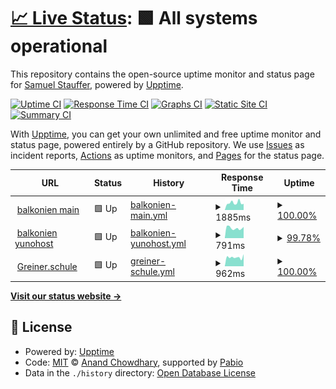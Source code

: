 # [📈 Live Status](https://demo.upptime.js.org): <!--live status--> **🟩 All systems operational**

This repository contains the open-source uptime monitor and status page for [Samuel Stauffer](samuelks.com), powered by [Upptime](https://github.com/upptime/upptime).

[![Uptime CI](https://github.com/Samuel/balkonien_uptime/workflows/Uptime%20CI/badge.svg)](https://github.com/Samuel/balkonien_uptime/actions?query=workflow%3A%22Uptime+CI%22)
[![Response Time CI](https://github.com/Samuel/balkonien_uptime/workflows/Response%20Time%20CI/badge.svg)](https://github.com/Samuel/balkonien_uptime/actions?query=workflow%3A%22Response+Time+CI%22)
[![Graphs CI](https://github.com/Samuel/balkonien_uptime/workflows/Graphs%20CI/badge.svg)](https://github.com/Samuel/balkonien_uptime/actions?query=workflow%3A%22Graphs+CI%22)
[![Static Site CI](https://github.com/Samuel/balkonien_uptime/workflows/Static%20Site%20CI/badge.svg)](https://github.com/Samuel/balkonien_uptime/actions?query=workflow%3A%22Static+Site+CI%22)
[![Summary CI](https://github.com/Samuel/balkonien_uptime/workflows/Summary%20CI/badge.svg)](https://github.com/Samuel/balkonien_uptime/actions?query=workflow%3A%22Summary+CI%22)

With [Upptime](https://upptime.js.org), you can get your own unlimited and free uptime monitor and status page, powered entirely by a GitHub repository. We use [Issues](https://github.com/Samuel/balkonien_uptime/issues) as incident reports, [Actions](https://github.com/Samuel/balkonien_uptime/actions) as uptime monitors, and [Pages](https://demo.upptime.js.org) for the status page.

<!--start: status pages-->
<!-- This summary is generated by Upptime (https://github.com/upptime/upptime) -->
<!-- Do not edit this manually, your changes will be overwritten -->
<!-- prettier-ignore -->
| URL | Status | History | Response Time | Uptime |
| --- | ------ | ------- | ------------- | ------ |
| <img alt="" src="https://icons.duckduckgo.com/ip3/balkonien.org.ico" height="13"> [balkonien main](https://balkonien.org) | 🟩 Up | [balkonien-main.yml](https://github.com/quizilkend/balkonien_uptime/commits/HEAD/history/balkonien-main.yml) | <details><summary><img alt="Response time graph" src="./graphs/balkonien-main/response-time-week.png" height="20"> 1885ms</summary><br><a href="https://quizilkend.github.io/balkonien_uptime/history/balkonien-main"><img alt="Response time 1885" src="https://img.shields.io/endpoint?url=https%3A%2F%2Fraw.githubusercontent.com%2Fquizilkend%2Fbalkonien_uptime%2FHEAD%2Fapi%2Fbalkonien-main%2Fresponse-time.json"></a><br><a href="https://quizilkend.github.io/balkonien_uptime/history/balkonien-main"><img alt="24-hour response time 1547" src="https://img.shields.io/endpoint?url=https%3A%2F%2Fraw.githubusercontent.com%2Fquizilkend%2Fbalkonien_uptime%2FHEAD%2Fapi%2Fbalkonien-main%2Fresponse-time-day.json"></a><br><a href="https://quizilkend.github.io/balkonien_uptime/history/balkonien-main"><img alt="7-day response time 1885" src="https://img.shields.io/endpoint?url=https%3A%2F%2Fraw.githubusercontent.com%2Fquizilkend%2Fbalkonien_uptime%2FHEAD%2Fapi%2Fbalkonien-main%2Fresponse-time-week.json"></a><br><a href="https://quizilkend.github.io/balkonien_uptime/history/balkonien-main"><img alt="30-day response time 1885" src="https://img.shields.io/endpoint?url=https%3A%2F%2Fraw.githubusercontent.com%2Fquizilkend%2Fbalkonien_uptime%2FHEAD%2Fapi%2Fbalkonien-main%2Fresponse-time-month.json"></a><br><a href="https://quizilkend.github.io/balkonien_uptime/history/balkonien-main"><img alt="1-year response time 1885" src="https://img.shields.io/endpoint?url=https%3A%2F%2Fraw.githubusercontent.com%2Fquizilkend%2Fbalkonien_uptime%2FHEAD%2Fapi%2Fbalkonien-main%2Fresponse-time-year.json"></a></details> | <details><summary><a href="https://quizilkend.github.io/balkonien_uptime/history/balkonien-main">100.00%</a></summary><a href="https://quizilkend.github.io/balkonien_uptime/history/balkonien-main"><img alt="All-time uptime 100.00%" src="https://img.shields.io/endpoint?url=https%3A%2F%2Fraw.githubusercontent.com%2Fquizilkend%2Fbalkonien_uptime%2FHEAD%2Fapi%2Fbalkonien-main%2Fuptime.json"></a><br><a href="https://quizilkend.github.io/balkonien_uptime/history/balkonien-main"><img alt="24-hour uptime 100.00%" src="https://img.shields.io/endpoint?url=https%3A%2F%2Fraw.githubusercontent.com%2Fquizilkend%2Fbalkonien_uptime%2FHEAD%2Fapi%2Fbalkonien-main%2Fuptime-day.json"></a><br><a href="https://quizilkend.github.io/balkonien_uptime/history/balkonien-main"><img alt="7-day uptime 100.00%" src="https://img.shields.io/endpoint?url=https%3A%2F%2Fraw.githubusercontent.com%2Fquizilkend%2Fbalkonien_uptime%2FHEAD%2Fapi%2Fbalkonien-main%2Fuptime-week.json"></a><br><a href="https://quizilkend.github.io/balkonien_uptime/history/balkonien-main"><img alt="30-day uptime 100.00%" src="https://img.shields.io/endpoint?url=https%3A%2F%2Fraw.githubusercontent.com%2Fquizilkend%2Fbalkonien_uptime%2FHEAD%2Fapi%2Fbalkonien-main%2Fuptime-month.json"></a><br><a href="https://quizilkend.github.io/balkonien_uptime/history/balkonien-main"><img alt="1-year uptime 100.00%" src="https://img.shields.io/endpoint?url=https%3A%2F%2Fraw.githubusercontent.com%2Fquizilkend%2Fbalkonien_uptime%2FHEAD%2Fapi%2Fbalkonien-main%2Fuptime-year.json"></a></details>
| <img alt="" src="https://icons.duckduckgo.com/ip3/yunohost.balkonien.org.ico" height="13"> [balkonien yunohost](https://yunohost.balkonien.org) | 🟩 Up | [balkonien-yunohost.yml](https://github.com/quizilkend/balkonien_uptime/commits/HEAD/history/balkonien-yunohost.yml) | <details><summary><img alt="Response time graph" src="./graphs/balkonien-yunohost/response-time-week.png" height="20"> 791ms</summary><br><a href="https://quizilkend.github.io/balkonien_uptime/history/balkonien-yunohost"><img alt="Response time 791" src="https://img.shields.io/endpoint?url=https%3A%2F%2Fraw.githubusercontent.com%2Fquizilkend%2Fbalkonien_uptime%2FHEAD%2Fapi%2Fbalkonien-yunohost%2Fresponse-time.json"></a><br><a href="https://quizilkend.github.io/balkonien_uptime/history/balkonien-yunohost"><img alt="24-hour response time 796" src="https://img.shields.io/endpoint?url=https%3A%2F%2Fraw.githubusercontent.com%2Fquizilkend%2Fbalkonien_uptime%2FHEAD%2Fapi%2Fbalkonien-yunohost%2Fresponse-time-day.json"></a><br><a href="https://quizilkend.github.io/balkonien_uptime/history/balkonien-yunohost"><img alt="7-day response time 791" src="https://img.shields.io/endpoint?url=https%3A%2F%2Fraw.githubusercontent.com%2Fquizilkend%2Fbalkonien_uptime%2FHEAD%2Fapi%2Fbalkonien-yunohost%2Fresponse-time-week.json"></a><br><a href="https://quizilkend.github.io/balkonien_uptime/history/balkonien-yunohost"><img alt="30-day response time 791" src="https://img.shields.io/endpoint?url=https%3A%2F%2Fraw.githubusercontent.com%2Fquizilkend%2Fbalkonien_uptime%2FHEAD%2Fapi%2Fbalkonien-yunohost%2Fresponse-time-month.json"></a><br><a href="https://quizilkend.github.io/balkonien_uptime/history/balkonien-yunohost"><img alt="1-year response time 791" src="https://img.shields.io/endpoint?url=https%3A%2F%2Fraw.githubusercontent.com%2Fquizilkend%2Fbalkonien_uptime%2FHEAD%2Fapi%2Fbalkonien-yunohost%2Fresponse-time-year.json"></a></details> | <details><summary><a href="https://quizilkend.github.io/balkonien_uptime/history/balkonien-yunohost">99.78%</a></summary><a href="https://quizilkend.github.io/balkonien_uptime/history/balkonien-yunohost"><img alt="All-time uptime 99.78%" src="https://img.shields.io/endpoint?url=https%3A%2F%2Fraw.githubusercontent.com%2Fquizilkend%2Fbalkonien_uptime%2FHEAD%2Fapi%2Fbalkonien-yunohost%2Fuptime.json"></a><br><a href="https://quizilkend.github.io/balkonien_uptime/history/balkonien-yunohost"><img alt="24-hour uptime 100.00%" src="https://img.shields.io/endpoint?url=https%3A%2F%2Fraw.githubusercontent.com%2Fquizilkend%2Fbalkonien_uptime%2FHEAD%2Fapi%2Fbalkonien-yunohost%2Fuptime-day.json"></a><br><a href="https://quizilkend.github.io/balkonien_uptime/history/balkonien-yunohost"><img alt="7-day uptime 99.78%" src="https://img.shields.io/endpoint?url=https%3A%2F%2Fraw.githubusercontent.com%2Fquizilkend%2Fbalkonien_uptime%2FHEAD%2Fapi%2Fbalkonien-yunohost%2Fuptime-week.json"></a><br><a href="https://quizilkend.github.io/balkonien_uptime/history/balkonien-yunohost"><img alt="30-day uptime 99.78%" src="https://img.shields.io/endpoint?url=https%3A%2F%2Fraw.githubusercontent.com%2Fquizilkend%2Fbalkonien_uptime%2FHEAD%2Fapi%2Fbalkonien-yunohost%2Fuptime-month.json"></a><br><a href="https://quizilkend.github.io/balkonien_uptime/history/balkonien-yunohost"><img alt="1-year uptime 99.78%" src="https://img.shields.io/endpoint?url=https%3A%2F%2Fraw.githubusercontent.com%2Fquizilkend%2Fbalkonien_uptime%2FHEAD%2Fapi%2Fbalkonien-yunohost%2Fuptime-year.json"></a></details>
| <img alt="" src="https://icons.duckduckgo.com/ip3/null.ico" height="13"> [Greiner.schule](greiner.schule) | 🟩 Up | [greiner-schule.yml](https://github.com/quizilkend/balkonien_uptime/commits/HEAD/history/greiner-schule.yml) | <details><summary><img alt="Response time graph" src="./graphs/greiner-schule/response-time-week.png" height="20"> 962ms</summary><br><a href="https://quizilkend.github.io/balkonien_uptime/history/greiner-schule"><img alt="Response time 962" src="https://img.shields.io/endpoint?url=https%3A%2F%2Fraw.githubusercontent.com%2Fquizilkend%2Fbalkonien_uptime%2FHEAD%2Fapi%2Fgreiner-schule%2Fresponse-time.json"></a><br><a href="https://quizilkend.github.io/balkonien_uptime/history/greiner-schule"><img alt="24-hour response time 756" src="https://img.shields.io/endpoint?url=https%3A%2F%2Fraw.githubusercontent.com%2Fquizilkend%2Fbalkonien_uptime%2FHEAD%2Fapi%2Fgreiner-schule%2Fresponse-time-day.json"></a><br><a href="https://quizilkend.github.io/balkonien_uptime/history/greiner-schule"><img alt="7-day response time 962" src="https://img.shields.io/endpoint?url=https%3A%2F%2Fraw.githubusercontent.com%2Fquizilkend%2Fbalkonien_uptime%2FHEAD%2Fapi%2Fgreiner-schule%2Fresponse-time-week.json"></a><br><a href="https://quizilkend.github.io/balkonien_uptime/history/greiner-schule"><img alt="30-day response time 962" src="https://img.shields.io/endpoint?url=https%3A%2F%2Fraw.githubusercontent.com%2Fquizilkend%2Fbalkonien_uptime%2FHEAD%2Fapi%2Fgreiner-schule%2Fresponse-time-month.json"></a><br><a href="https://quizilkend.github.io/balkonien_uptime/history/greiner-schule"><img alt="1-year response time 962" src="https://img.shields.io/endpoint?url=https%3A%2F%2Fraw.githubusercontent.com%2Fquizilkend%2Fbalkonien_uptime%2FHEAD%2Fapi%2Fgreiner-schule%2Fresponse-time-year.json"></a></details> | <details><summary><a href="https://quizilkend.github.io/balkonien_uptime/history/greiner-schule">100.00%</a></summary><a href="https://quizilkend.github.io/balkonien_uptime/history/greiner-schule"><img alt="All-time uptime 100.00%" src="https://img.shields.io/endpoint?url=https%3A%2F%2Fraw.githubusercontent.com%2Fquizilkend%2Fbalkonien_uptime%2FHEAD%2Fapi%2Fgreiner-schule%2Fuptime.json"></a><br><a href="https://quizilkend.github.io/balkonien_uptime/history/greiner-schule"><img alt="24-hour uptime 100.00%" src="https://img.shields.io/endpoint?url=https%3A%2F%2Fraw.githubusercontent.com%2Fquizilkend%2Fbalkonien_uptime%2FHEAD%2Fapi%2Fgreiner-schule%2Fuptime-day.json"></a><br><a href="https://quizilkend.github.io/balkonien_uptime/history/greiner-schule"><img alt="7-day uptime 100.00%" src="https://img.shields.io/endpoint?url=https%3A%2F%2Fraw.githubusercontent.com%2Fquizilkend%2Fbalkonien_uptime%2FHEAD%2Fapi%2Fgreiner-schule%2Fuptime-week.json"></a><br><a href="https://quizilkend.github.io/balkonien_uptime/history/greiner-schule"><img alt="30-day uptime 100.00%" src="https://img.shields.io/endpoint?url=https%3A%2F%2Fraw.githubusercontent.com%2Fquizilkend%2Fbalkonien_uptime%2FHEAD%2Fapi%2Fgreiner-schule%2Fuptime-month.json"></a><br><a href="https://quizilkend.github.io/balkonien_uptime/history/greiner-schule"><img alt="1-year uptime 100.00%" src="https://img.shields.io/endpoint?url=https%3A%2F%2Fraw.githubusercontent.com%2Fquizilkend%2Fbalkonien_uptime%2FHEAD%2Fapi%2Fgreiner-schule%2Fuptime-year.json"></a></details>

<!--end: status pages-->

[**Visit our status website →**](https://demo.upptime.js.org)

## 📄 License

- Powered by: [Upptime](https://github.com/upptime/upptime)
- Code: [MIT](./LICENSE) © [Anand Chowdhary](https://anandchowdhary.com), supported by [Pabio](https://pabio.com)
- Data in the `./history` directory: [Open Database License](https://opendatacommons.org/licenses/odbl/1-0/)
